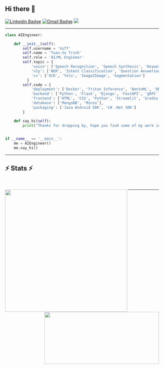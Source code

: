 <!-- <img align="right" src="https://visitor-badge.laobi.icu/badge?page_id=trinhtuanvubk.trinhtuanvubk"> -->
<!-- https://github-readme-stats.vercel.app -->

<!--
<h1 align="left">
  <a href="https://git.io/typing-svg">
    <img src="https://readme-typing-svg.herokuapp.com/?lines=Hello,+I+am+a+ML+Engineer+👋">
  </a>
</h1>
-->

<h2 align="left"> Hi there 👋</h2>

[![Linkedin Badge](https://img.shields.io/badge/-tuanvutrinh-blue?style=flat-square&logo=Linkedin&logoColor=white&link=https://www.linkedin.com/in/tuanvutrinh/)](https://www.linkedin.com/in/tuanvutrinh/) [![Gmail Badge](https://img.shields.io/badge/-vutuantrinh2000@gmail.com-c14438?style=flat-square&logo=Gmail&logoColor=white&link=mailto:vutuantrinh2000@gmail.com)](mailto:vutuantrinh2000@gmail.com) 
<img align="left-align" src="https://visitor-badge.laobi.icu/badge?page_id=trinhtuanvubk.trinhtuanvubk">
<hr>

```python
class AIEngineer:

    def __init__(self):
        self.username = 'VuTT'
        self.name = 'Tuan-Vu Trinh'
        self.role = 'AI/ML Engineer'
        self.topic = {
            'voice': ['Speech Recognition', 'Speech Synthesis', 'Keyword Spotting', 'Voice Conversion'],
            'nlp': ['NER', 'Intent Classification', 'Question Answering', 'Paraphrasing'],
            'cv': ['OCR', 'Yolo', 'Image2Image', 'Segmentation']
          }
        self.code = {
            'deployment': ['Docker', 'Triton Inference', 'BentoML', 'ONNXRuntime', 'TFLite', 'TorchScript'],
            'backend': ['Python', 'Flask', 'Django', 'FastAPI', 'gRPC'],
            'frontend': ['HTML', 'CSS', 'Python', 'Streamlit', 'Gradio'],
            'database': ['MongoDB', 'Minio'],
            'packaging': ['Java Android SDK', 'C# .Net SDK'] 
        }

    def say_hi(self):
        print("Thanks for dropping by, hope you find some of my work interesting.")
    

if __name__ == '__main__':
    me = AIEngineer()
    me.say_hi()
```

<hr>


<h2 align="left">⚡ Stats ⚡</h2>
<br>
<p align=center>
  <div align=center>
  <a href="https://github.com/trinhtuanvubk/github-readme-stats" title="Go to Source">
<!--       <img align="left" width=425 src="https://readme-stats.jonas-bernard.dev/api?username=trinhtuanvubk&show_icons=true&theme=react&border_color=61dafb&hide_border=true&bg_color=20232a&title_color=61dafb&text_color=ffffff&icon_color=61dafb" /> -->
      <img align="left" width=400 src="https://github-readme-stats.vercel.app/api?username=trinhtuanvubk&show_icons=true&theme=react&border_color=61dafb&hide_border=true"
    </a>
    <a href="https://github.com/denvercoder1/github-readme-streak-stats" title="Go to Source">
      <img width=375 height=170 align="right" src="https://readme-stats.jonas-bernard.dev/api/top-langs/?username=trinhtuanvubk&hide=c%23,powershell,CSS,Jupyter%20Notebook,Mathematica,Ruby,Objective-C,Objective-C%2b%2b,Cuda&title_color=61dafb&text_color=ffffff&icon_color=61dafb&bg_color=20232a&langs_count=6&layout=compact&border_color=61dafb&hide_border=true"/>
      <!-- <img align="right" width=400 src="https://github-readme-streak-stats.herokuapp.com/?user=trinhtuanvubk&theme=react&border=61dafb&hide_border=true" alt="zumrudu-anka" /> -->
    </a>

  </div>

<hr>
